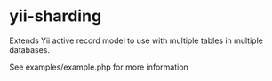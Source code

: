 yii-sharding
============

Extends Yii active record model to use with multiple tables in multiple databases.

See examples/example.php for more information
